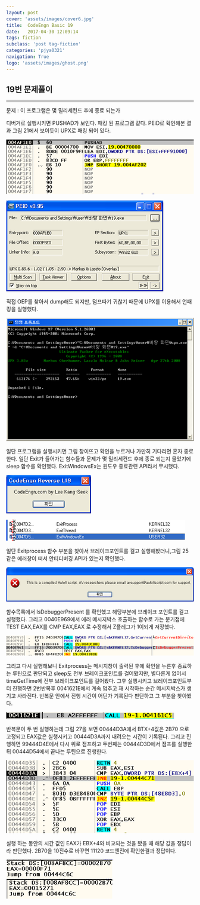 ```yaml
---
layout: post
cover: 'assets/images/cover6.jpg'
title:  CodeEngn Basic 19
date:   2017-04-30 12:09:14
tags: fiction
subclass: 'post tag-fiction'
categories: 'pjya0321'
navigation: True
logo: 'assets/images/ghost.png'
---
```




## 19번 문제풀이
-----
문제 : 이 프로그램은 몇 밀리세컨드 후에 종료 되는가

디버거로 실행시키면 PUSHAD가 보인다. 패킹 된 프로그램 같다. PEiD로 확인해본 결과 그림 21에서 보이듯이 UPX로 패킹 되어 있다.

![19-1](assets/postimage/b19-1.png)

![19-2](assets/postimage/b19-2.png)

직접 OEP를 찾아서 dump해도 되지만, 덤프따기 귀찮기 때문에 UPX를 이용해서 언패킹을 실행했다.

![19-3](assets/postimage/b19-3.png)

일단 프로그램을 실행시키면 그림 창이뜨고 확인을 누르거나 가만히 기다리면 혼자 종료한다.
일단 Exit가 들어가는 함수들과 문제가 몇 밀리세컨드 후에 종료 되는지 물었기에 sleep 함수를 확인했다. ExitWindowsEx는 윈도우 종료관련 API라서 무시했다.

![19-4](assets/postimage/b19-4.png)

![19-5](assets/postimage/b19-5.png)

일단 Exitprocess 함수 부분을 찾아서 브레이크포인트를 걸고 실행해봤더니,그림 25 같은 에러창이 떠서 안티디버깅 API가 있는지 확인했다.

![19-6](assets/postimage/b19-6.png)

함수목록에서 IsDebuggerPresent 를 확인했고 해당부분에 브레이크 포인트를 걸고 실행했다.
그리고 0040E969에서 에러 메시지박스 호출하는 함수로 가는 분기점에 TEST EAX,EAX를
CMP EAX,EAX 로 수정해서 Z플레그가 1이되게 저장했다.

![19-7](assets/postimage/b19-7.png)

그리고 다시 실행해보니 Exitprocess는 메시지창이 출력된 후에 확인을 누른후 종료하는 루틴으로 판단되고 sleep도 전부 브레이크포인트를 걸어봤지만, 별다른게 없어서 timeGetTime에 전부 브레이크포인트를 걸어봤다. 그후 실행시키고 브레이크포인트부터 진행하면 2번반복후 0041621E에서 계속 멈추고 재 시작하는 순간 메시지박스가 생기고 사라진다. 반복문 안에서 진행 시간이 어딘가 기록된다 판단하고 그 부분을 찾아봤다.

![19-8](assets/postimage/b19-8.png)

반복문이 두 번 실행하는데 그림 27을 보면 00444D3A에서 BTX+4값은 2B70 으로 고정되고 EAX값은 실행시키고 00444D3A까지 내려오는 시간이 기록된다. 그리고 진행하면 99444D4E에서 다시 위로 점프하고 두번째는 00444D3D에서 점프를 실행한 뒤 00444D54에서 끝나는 루틴으로 진행한다.

![19-9](assets/postimage/b19-9.png)

실행 하는 동안의 시간 값인 EAX가 EBX+4와 비교되는 것을 봤을 때 해당 값을 정답이라 판단했다. 2B70을 10진수로 바꾸면 11120 코드엔진에 확인한결과 정답이다.

![19-10](assets/postimage/b19-10.png)
